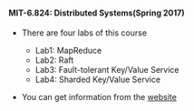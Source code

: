 #### MIT-6.824: Distributed Systems(Spring 2017)
- There are four labs of this course
	- Lab1: MapReduce
	- Lab2: Raft
	- Lab3: Fault-tolerant Key/Value Service
	- Lab4: Sharded Key/Value Service

- You can get information from the [website](https://pdos.csail.mit.edu/6.824/)

